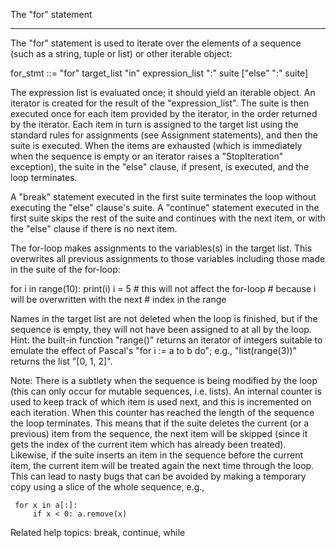 The "for" statement
*******************

The "for" statement is used to iterate over the elements of a sequence
(such as a string, tuple or list) or other iterable object:

   for_stmt ::= "for" target_list "in" expression_list ":" suite
                ["else" ":" suite]

The expression list is evaluated once; it should yield an iterable
object.  An iterator is created for the result of the
"expression_list".  The suite is then executed once for each item
provided by the iterator, in the order returned by the iterator.  Each
item in turn is assigned to the target list using the standard rules
for assignments (see Assignment statements), and then the suite is
executed.  When the items are exhausted (which is immediately when the
sequence is empty or an iterator raises a "StopIteration" exception),
the suite in the "else" clause, if present, is executed, and the loop
terminates.

A "break" statement executed in the first suite terminates the loop
without executing the "else" clause's suite.  A "continue" statement
executed in the first suite skips the rest of the suite and continues
with the next item, or with the "else" clause if there is no next
item.

The for-loop makes assignments to the variables(s) in the target list.
This overwrites all previous assignments to those variables including
those made in the suite of the for-loop:

   for i in range(10):
       print(i)
       i = 5             # this will not affect the for-loop
                         # because i will be overwritten with the next
                         # index in the range

Names in the target list are not deleted when the loop is finished,
but if the sequence is empty, they will not have been assigned to at
all by the loop.  Hint: the built-in function "range()" returns an
iterator of integers suitable to emulate the effect of Pascal's "for i
:= a to b do"; e.g., "list(range(3))" returns the list "[0, 1, 2]".

Note: There is a subtlety when the sequence is being modified by the
  loop (this can only occur for mutable sequences, i.e. lists).  An
  internal counter is used to keep track of which item is used next,
  and this is incremented on each iteration.  When this counter has
  reached the length of the sequence the loop terminates.  This means
  that if the suite deletes the current (or a previous) item from the
  sequence, the next item will be skipped (since it gets the index of
  the current item which has already been treated).  Likewise, if the
  suite inserts an item in the sequence before the current item, the
  current item will be treated again the next time through the loop.
  This can lead to nasty bugs that can be avoided by making a
  temporary copy using a slice of the whole sequence, e.g.,

     for x in a[:]:
         if x < 0: a.remove(x)

Related help topics: break, continue, while

